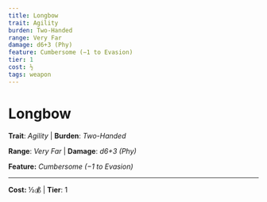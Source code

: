 ```yaml
---
title: Longbow
trait: Agility
burden: Two-Handed
range: Very Far
damage: d6+3 (Phy)
feature: Cumbersome (−1 to Evasion)
tier: 1
cost: ½
tags: weapon
---
```

# Longbow

**Trait**: _Agility_ | **Burden**: _Two-Handed_

**Range**: _Very Far_ | **Damage**: _d6+3 (Phy)_

**Feature:** _Cumbersome (−1 to Evasion)_

___
**Cost:** ½💰 | **Tier**: 1
